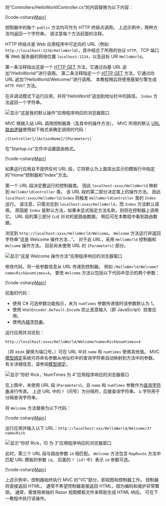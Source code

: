 将“Controllers/HelloWorldController.cs”的内容替换为以下内容：

[!code-csharp[Main](../../tutorials/first-mvc-app/start-mvc/sample/MvcMovie/Controllers/HelloWorldController.cs?name=snippet_1)]

控制器中的每个 `public` 方法均可作为 HTTP 终结点调用。 上述示例中，两种方法均返回一个字符串。  请注意每个方法前面的注释。

HTTP 终结点是 Web 应用程序中可定向的 URL（例如 `http://localhost:1234/HelloWorld`），其中结合了所用的协议 `HTTP`、TCP 端口等 Web 服务器的网络位置 `localhost:1234`，以及目标 URI `HelloWorld`。

第一条注释指出这是一个 [HTTP GET](http://www.w3schools.com/tags/ref_httpmethods.asp) 方法，它通过向基 URL 追加“/HelloWorld/”进行调用。 第二条注释指定一个 [HTTP GET](http://www.w3.org/Protocols/rfc2616/rfc2616-sec9.html) 方法，它通过向 URL 追加“/HelloWorld/Welcome/”进行调用。 本教程稍后将使用基架引擎生成 `HTTP POST` 方法。

在非调试模式下运行应用，并将“HelloWorld”追加到地址栏中的路径。 `Index` 方法返回一个字符串。

![显示“这是我的默认操作”应用程序响应的浏览器窗口](../../tutorials/first-mvc-app/adding-controller/_static/hell1.png)

MVC 根据入站 URL 调用控制器类（及其中的操作方法）。 MVC 所用的默认 [URL 路由逻辑](../../mvc/controllers/routing.md)使用如下格式来确定调用的代码：

`/[Controller]/[ActionName]/[Parameters]`

在“Startup.cs”文件中设置路由格式。

[!code-csharp[Main](../../tutorials/first-mvc-app/start-mvc/sample/MvcMovie/Startup.cs?name=snippet_1&highlight=5)]

如果运行应用且不提供任何 URL 段，它将默认为上面突出显示的模板行中指定的“Home”控制器和“Index”方法。

第一个 URL 段决定要运行的控制器类。 因此 `localhost:xxxx/HelloWorld` 映射到 `HelloWorldController` 类。 该 URL 段的第二部分决定类上的操作方法。 因此 `localhost:xxxx/HelloWorld/Index` 将触发 `HelloWorldController` 类的 `Index` 运行。 请注意，只需浏览到 `localhost:xxxx/HelloWorld`，而 `Index` 方法默认调用。 原因是 `Index` 是默认方法，如果未显式指定方法名称，则将在控制器上调用它。 URL 段的第三部分 (`id`) 针对的是路由数据。 稍后可在本教程中看到路由数据。

浏览到 `http://localhost:xxxx/HelloWorld/Welcome`。 `Welcome` 方法运行并返回字符串“这是 Welcome 操作方法...”。 对于此 URL，采用 `HelloWorld` 控制器和 `Welcome` 操作方法。 目前尚未使用 URL 的 `[Parameters]` 部分。

![显示“这是 Welcome 操作方法”应用程序响应的浏览器窗口](../../tutorials/first-mvc-app/adding-controller/_static/welcome.png)

修改代码，将一些参数信息从 URL 传递到控制器。 例如 `/HelloWorld/Welcome?name=Rick&numtimes=4`。 更改 `Welcome` 方法以包括以下代码中显示的两个参数： 

[!code-csharp[Main](../../tutorials/first-mvc-app/start-mvc/sample/MvcMovie/Controllers/HelloWorldController.cs?name=snippet_2)]

前面的代码：

* 使用 C# 可选参数功能指示，未为 `numTimes` 参数传递值时该参数默认为 1。
* 使用 `HtmlEncoder.Default.Encode` 防止恶意输入（即 JavaScript）损害应用。 
* 使用[内插字符串](https://docs.microsoft.com/dotnet/articles/csharp/language-reference/keywords/interpolated-strings)。

运行应用并浏览到：

   `http://localhost:xxxx/HelloWorld/Welcome?name=Rick&numtimes=4`

（将 xxxx 替换为端口号。）可在 URL 中对 `name` 和 `numtimes` 使用其他值。 MVC [模型绑定](../../mvc/models/model-binding.md)系统可将命名参数从地址栏中的查询字符串自动映射到方法中的参数。 有关详细信息，请参阅[模型绑定](../../mvc/models/model-binding.md)。

![显示“你好 Rick，NumTimes 为 4”应用程序响应的浏览器窗口](../../tutorials/first-mvc-app/adding-controller/_static/rick4.png)

在上图中，未使用 URL 段 (`Parameters`)，且 `name` 和 `numTimes` 参数作为[查询字符串](http://en.wikipedia.org/wiki/Query_string)进行传递。 上述 URL 中的 `?`（问号）为分隔符，后接查询字符串。 `&` 字符用于分隔查询字符串。

将 `Welcome` 方法替换为以下代码：

[!code-csharp[Main](../../tutorials/first-mvc-app/start-mvc/sample/MvcMovie/Controllers/HelloWorldController.cs?name=snippet_3)]

运行应用并输入以下 URL：`http://localhost:xxx/HelloWorld/Welcome/3?name=Rick`

![显示“你好 Rick，ID 为 3”应用程序响应的浏览器窗口](../../tutorials/first-mvc-app/adding-controller/_static/rick_routedata.png)

此时，第三个 URL 段与路由参数 `id` 相匹配。 `Welcome` 方法包含 `MapRoute` 方法中匹配 URL 模板的参数 `id`。 后面的 `?`（`id?` 中）表示 `id` 参数可选。

[!code-csharp[Main](../../tutorials/first-mvc-app/start-mvc/sample/MvcMovie/Startup.cs?name=snippet_1&highlight=5)]

上述示例中，控制器始终执行 MVC 的“VC”部分，即视图和控制器工作。 控制器将直接返回 HTML。 通常不希望控制器直接返回 HTML，因为编码和维护非常繁琐。 通常，需使用单独的 Razor 视图模板文件来帮助生成 HTML 响应。 可在下一教程中执行该操作。
